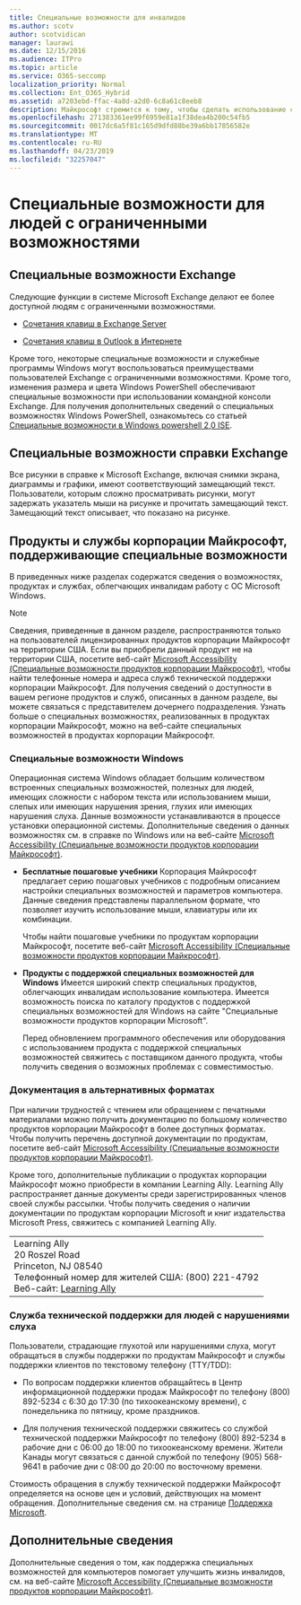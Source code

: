 ```yaml
---
title: Специальные возможности для инвалидов
ms.author: scotv
author: scotvidican
manager: laurawi
ms.date: 12/15/2016
ms.audience: ITPro
ms.topic: article
ms.service: O365-seccomp
localization_priority: Normal
ms.collection: Ent_O365_Hybrid
ms.assetid: a7203ebd-ffac-4a8d-a2d0-6c8a61c8eeb8
description: Майкрософт стремится к тому, чтобы сделать использование своих продуктов и служб простым и удобным для каждого.
ms.openlocfilehash: 271383361ee99f6959e81a1f38dea4b200c54fb5
ms.sourcegitcommit: 0017dc6a5f81c165d9dfd88be39a6bb17856582e
ms.translationtype: MT
ms.contentlocale: ru-RU
ms.lasthandoff: 04/23/2019
ms.locfileid: "32257047"
---
```

# <a name="accessibility-for-people-with-disabilities"></a>Специальные возможности для людей с ограниченными возможностями

## <a name="accessibility-features-of-exchange"></a>Специальные возможности Exchange

Следующие функции в системе Microsoft Exchange делают ее более доступной людям с ограниченными возможностями.
  
- [Сочетания клавиш в Exchange Server](http://technet.microsoft.com/library/146b2b52-1ef8-4606-991a-4cf4da694970.aspx)
    
- [Сочетания клавиш в Outlook в Интернете](https://go.microsoft.com/fwlink/p/?LinkId=268079)
    
Кроме того, некоторые специальные возможности и служебные программы Windows могут воспользоваться преимуществами пользователей Exchange с ограниченными возможностями. Кроме того, изменения размера и цвета Windows PowerShell обеспечивают специальные возможности при использовании командной консоли Exchange. Для получения дополнительных сведений о специальных возможностях Windows PowerShell, ознакомьтесь со статьей [Специальные возможности в Windows powershell 2,0 ISE](https://go.microsoft.com/fwlink/p/?LinkId=258240).
  
## <a name="accessibility-features-of-exchange-help"></a>Специальные возможности справки Exchange

Все рисунки в справке к Microsoft Exchange, включая снимки экрана, диаграммы и графики, имеют соответствующий замещающий текст. Пользователи, которым сложно просматривать рисунки, могут задержать указатель мыши на рисунке и прочитать замещающий текст. Замещающий текст описывает, что показано на рисунке.
  
## <a name="accessibility-products-and-services-from-microsoft"></a>Продукты и службы корпорации Майкрософт, поддерживающие специальные возможности

В приведенных ниже разделах содержатся сведения о возможностях, продуктах и службах, облегчающих инвалидам работу с ОС Microsoft Windows.
  
> [!NOTE]
> Сведения, приведенные в данном разделе, распространяются только на пользователей лицензированных продуктов корпорации Майкрософт на территории США. Если вы приобрели данный продукт не на территории США, посетите веб-сайт [Microsoft Accessibility (Специальные возможности продуктов корпорации Майкрософт)](https://www.microsoft.com/enable), чтобы найти телефонные номера и адреса служб технической поддержки корпорации Майкрософт. Для получения сведений о доступности в вашем регионе продуктов и служб, описанных в данном разделе, вы можете связаться с представителем дочернего подразделения. Узнать больше о специальных возможностях, реализованных в продуктах корпорации Майкрософт, можно на веб-сайте специальных возможностей в продуктах корпорации Майкрософт. 
  
### <a name="accessibility-features-of-windows"></a>Специальные возможности Windows

Операционная система Windows обладает большим количеством встроенных специальных возможностей, полезных для людей, имеющих сложности с набором текста или использованием мыши, слепых или имеющих нарушения зрения, глухих или имеющих нарушения слуха. Данные возможности устанавливаются в процессе установки операционной системы. Дополнительные сведения о данных возможностях см. в справке по Windows или на веб-сайте [Microsoft Accessibility (Специальные возможности продуктов корпорации Майкрософт)](https://go.microsoft.com/fwlink/p/?linkId=18139).
  
- **Бесплатные пошаговые учебники** Корпорация Майкрософт предлагает серию пошаговых учебников с подробным описанием настройки специальных возможностей и параметров компьютера. Данные сведения представлены параллельном формате, что позволяет изучить использование мыши, клавиатуры или их комбинации. 
    
    Чтобы найти пошаговые учебники по продуктам корпорации Майкрософт, посетите веб-сайт [Microsoft Accessibility (Специальные возможности продуктов корпорации Майкрософт)](https://go.microsoft.com/fwlink/p/?linkId=18139).
    
- **Продукты с поддержкой специальных возможностей для Windows** Имеется широкий спектр специальных продуктов, облегчающих инвалидам использование компьютера. Имеется возможность поиска по каталогу продуктов с поддержкой специальных возможностей для Windows на сайте "Специальные возможности продуктов корпорации Microsoft". 
    
    Перед обновлением программного обеспечения или оборудования с использованием продукта с поддержкой специальных возможностей свяжитесь с поставщиком данного продукта, чтобы получить сведения о возможных проблемах с совместимостью. 
    
### <a name="documentation-in-alternative-formats"></a>Документация в альтернативных форматах

При наличии трудностей с чтением или обращением с печатными материалами можно получить документацию по большому количество продуктов корпорации Майкрософт в более доступных форматах. Чтобы получить перечень доступной документации по продуктам, посетите веб-сайт [Microsoft Accessibility (Специальные возможности продуктов корпорации Майкрософт)](https://go.microsoft.com/fwlink/p/?linkId=18139). 
  
Кроме того, дополнительные публикации о продуктах корпорации Майкрософт можно приобрести в компании Learning Ally. Learning Ally распространяет данные документы среди зарегистрированных членов своей службы рассылки. Чтобы получить сведения о наличии документации по продуктам корпорации Microsoft и книг издательства Microsoft Press, свяжитесь с компанией Learning Ally. 
  
||
|:-----|
|Learning Ally  <br/> 20 Roszel Road  <br/> Princeton, NJ 08540  <br/> Телефонный номер для жителей США: (800) 221-4792  <br/> Веб-сайт: [Learning Ally](https://www.learningally.org/) <br/> |
   
### <a name="customer-service-for-people-with-hearing-impairments"></a>Служба технической поддержки для людей с нарушениями слуха

Пользователи, страдающие глухотой или нарушениями слуха, могут обращаться в службы поддержки по продуктам Майкрософт и службы поддержки клиентов по текстовому телефону (TTY/TDD):
  
- По вопросам поддержки клиентов обращайтесь в Центр информационной поддержки продаж Майкрософт по телефону (800) 892-5234 с 6:30 до 17:30 (по тихоокеанскому времени), с понедельника по пятницу, кроме праздников. 
    
- Для получения технической поддержки свяжитесь со службой технической поддержки Майкрософт по телефону (800) 892-5234 в рабочие дни с 06:00 до 18:00 по тихоокеанскому времени. Жители Канады могут связаться с данной службой по телефону (905) 568-9641 в рабочие дни с 08:00 до 20:00 по восточному времени. 
    
Стоимость обращения в службу технической поддержки Майкрософт определяется на основе цен и условий, действующих на момент обращения. Дополнительные сведения см. на странице [Поддержка Microsoft](https://go.microsoft.com/fwlink/p/?linkId=18142).
  
## <a name="for-more-information"></a>Дополнительные сведения

Дополнительные сведения о том, как поддержка специальных возможностей для компьютеров помогает улучшить жизнь инвалидов, см. на веб-сайте [Microsoft Accessibility (Специальные возможности продуктов корпорации Майкрософт)](http://go.microsoft.com/fwlink/p/?linkId=18139). 
  

